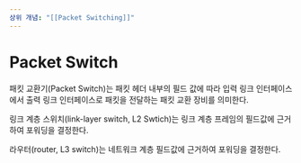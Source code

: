 ```yaml
---
상위 개념: "[[Packet Switching]]"
---
```

# Packet Switch
패킷 교환기(Packet Switch)는 패킷 헤더 내부의 필드 값에 따라 입력 링크 인터페이스에서 출력 링크 인터페이스로 패킷을 전달하는 패킷 교환 장비를 의미한다.

링크 계층 스위치(link-layer switch, L2 Swtich)는 링크 계층 프레임의 필드값에 근거하여 포워딩을 결정한다.

라우터(router, L3 switch)는 네트워크 계층 필드값에 근거하여 포워딩을 결정한다.